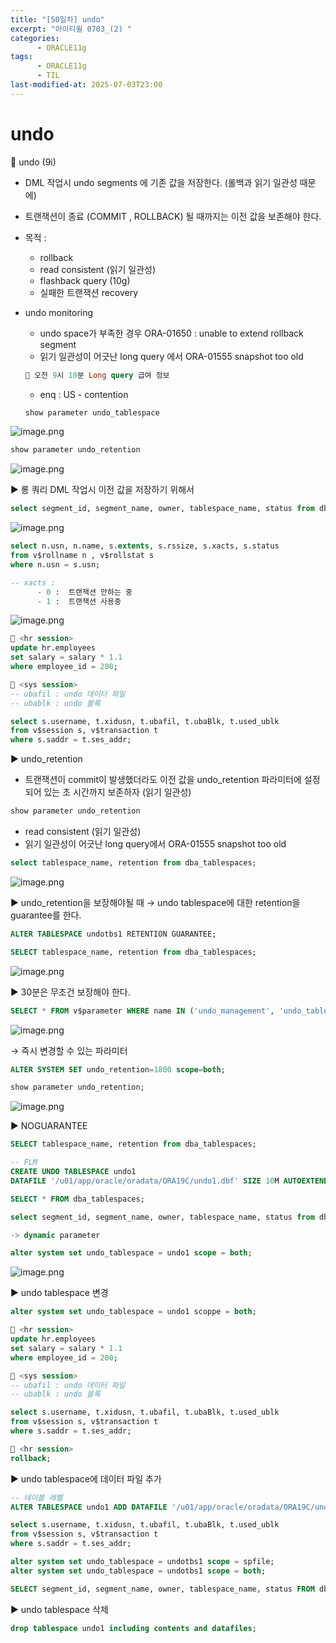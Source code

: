 ```yaml
---
title: "[50일차] undo"
excerpt: "아이티윌 0703_(2) "
categories:
      - ORACLE11g
tags:
      - ORACLE11g
      - TIL
last-modified-at: 2025-07-03T23:00
---
```


# undo

📍 undo (9i)

- DML 작업시 undo segments 에 기존 값을 저장한다. (롤백과 읽기 일관성 때문에)
- 트랜잭션이 종료 (COMMIT , ROLLBACK) 될 때까지는 이전 값을 보존해야 한다.
- 목적 :
    - rollback
    - read consistent (읽기 일관성)
    - flashback query (10g)
    - 실패한 트랜잭션 recovery
- undo monitoring
    - undo space가 부족한 경우 ORA-01650 : unable to extend rollback segment
    - 읽기 일관성이 어긋난 long query 에서 ORA-01555 snapshot too old
    
    ```sql
    📍 오전 9시 10분 Long query 급여 정보 
    ```
    
    - enq : US - contention
    
    ```sql
    show parameter undo_tablespace
    ```
    

![image.png](/assets/20250703/11.png)

```sql
show parameter undo_retention
```

![image.png](/assets/20250703/12.png)

▶️ 롱 쿼리 DML 작업시 이전 값을 저장하기 위해서

```sql
select segment_id, segment_name, owner, tablespace_name, status from dba_rollback_segs;
```

![image.png](/assets/20250703/13.png)

```sql
select n.usn, n.name, s.extents, s.rssize, s.xacts, s.status
from v$rollname n , v$rollstat s
where n.usn = s.usn;

-- xacts : 
	  - 0 :  트랜잭션 안하는 중
	  - 1 :  트랜잭션 사용중
```

![image.png](/assets/20250703/14.png)

```sql
📍 <hr session>
update hr.employees 
set salary = salary * 1.1 
where employee_id = 200;

📍 <sys session>
-- ubafil : undo 데이터 파일
-- ubablk : undo 블록

select s.username, t.xidusn, t.ubafil, t.ubaBlk, t.used_ublk
from v$session s, v$transaction t
where s.saddr = t.ses_addr;
```

▶️ undo_retention 

- 트랜잭션이 commit이 발생했더라도 이전 값을 undo_retention 파라미터에 설정되어 있는 초 시간까지 보존하자 (읽기 일관성)

```sql
show parameter undo_retention
```

- read consistent (읽기 일관성)
- 읽기 일관성이 어긋난 long query에서 ORA-01555 snapshot too old

```sql
select tablespace_name, retention from dba_tablespaces;
```

![image.png](/assets/20250703/15.png)

▶️ undo_retention을 보장해야될 때 → undo tablespace에 대한 retention을 guarantee를 한다.

```sql
ALTER TABLESPACE undotbs1 RETENTION GUARANTEE;

SELECT tablespace_name, retention from dba_tablespaces;
```

![image.png](/assets/20250703/16.png)

▶️ 30분은 무조건 보장해야 한다.

```sql
SELECT * FROM v$parameter WHERE name IN ('undo_management', 'undo_tablespace', 'undo_retention');
```

![image.png](/assets/20250703/17.png)

→ 즉시 변경할 수 있는 파라미터

```sql
ALTER SYSTEM SET undo_retention=1800 scope=both;

show parameter undo_retention;
```

![image.png](/assets/20250703/18.png)

▶️ NOGUARANTEE

```sql
SELECT tablespace_name, retention from dba_tablespaces;
```

```sql
-- FLM 
CREATE UNDO TABLESPACE undo1
DATAFILE '/u01/app/oracle/oradata/ORA19C/undo1.dbf' SIZE 10M AUTOEXTEND ON;

SELECT * FROM dba_tablespaces;
```

```sql
select segment_id, segment_name, owner, tablespace_name, status from dba_rollback_segs;

-> dynamic parameter
```

```sql
alter system set undo_tablespace = undo1 scope = both;
```

![image.png](/assets/20250703/19.png)

▶️ undo tablespace 변경

```sql
alter system set undo_tablespace = undo1 scoppe = both;

📍 <hr session>
update hr.employees 
set salary = salary * 1.1 
where employee_id = 200;

📍 <sys session>
-- ubafil : undo 데이터 파일
-- ubablk : undo 블록

select s.username, t.xidusn, t.ubafil, t.ubaBlk, t.used_ublk
from v$session s, v$transaction t
where s.saddr = t.ses_addr;

📍 <hr session>
rollback;
```

▶️ undo tablespace에 데이터 파일 추가

```sql
-- 테이블 레벨 
ALTER TABLESPACE undo1 ADD DATAFILE '/u01/app/oracle/oradata/ORA19C/undo2.dbf' SIZE 10m autoextend on;

select s.username, t.xidusn, t.ubafil, t.ubaBlk, t.used_ublk
from v$session s, v$transaction t
where s.saddr = t.ses_addr;

alter system set undo_tablespace = undotbs1 scope = spfile;
alter system set undo_tablespace = undotbs1 scope = both;

SELECT segment_id, segment_name, owner, tablespace_name, status FROM dba_rollback_segs;
```

▶️ undo tablespace 삭제

```sql
drop tablespace undo1 including contents and datafiles;
```
